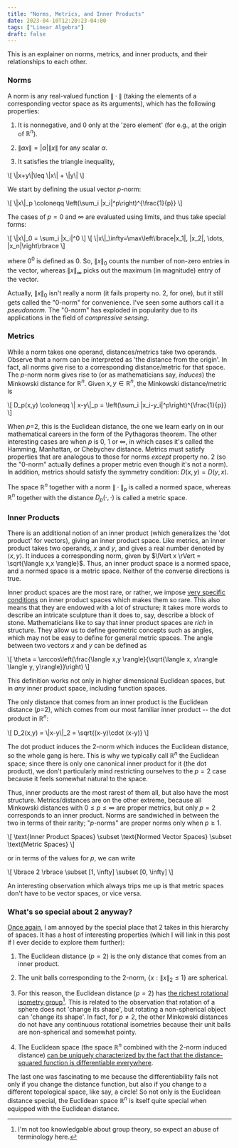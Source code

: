 ```yaml
---
title: "Norms, Metrics, and Inner Products"
date: 2023-04-10T12:20:23-04:00
tags: ["Linear Algebra"]
draft: false
---
```


This is an explainer on norms, metrics, and inner products, and their relationships to each other.

### Norms

A norm is any real-valued function $\lVert{}\cdot{}\rVert$ (taking the elements of a corresponding vector space as its arguments), which has the following properties:
1. It is nonnegative, and $0$ only at the 'zero element' (for e.g., at the origin of $\mathbb R^n$).

2. $\lVert \alpha x \rVert = |\alpha| \lVert x \rVert$ for any scalar $\alpha$.

3. It satisfies the triangle inequality, 

<p>\[
\|x+y\|\leq \|x\| + \|y\|
\]</p>

We start by defining the usual vector <span class=accented>$p$-norm</span>:

<p>\[
\|x\|_p \coloneqq \left(\sum_i |x_i|^p\right)^{\frac{1}{p}}
\]</p>

The cases of $p=0$ and $\infty$ are evaluated using limits, and thus take special forms:

<p>\[
\|x\|_0 = \sum_i |x_i|^0
\]
\[
\|x\|_\infty=\max\left\lbrace|x_1|, |x_2|, \dots, |x_n|\right\rbrace
\]</p>

where $0^0$ is defined as $0$. So, $\lVert x\rVert_0$ counts the number of non-zero entries in the vector, whereas $\lVert x\rVert_\infty$ picks out the maximum (in magnitude) entry of the vector.

Actually, $\lVert x\rVert_0$ isn't really a norm (it fails property no. $2$, for one), but it still gets called the "$0$-norm" for convenience. I've seen some authors call it a *pseudonorm*. The "$0$-norm" has exploded in popularity due to its applications in the field of *compressive sensing*. 
<!-- It's used to reconstruct sparse vectors, those that only have a few non-zero entries. This is akin to searching for compressed information, since sparse vectors can be stored in computers using fewer numbers than are required for general vectors.  -->

### Metrics

While a norm takes one operand, distances/metrics take two operands. Observe that a norm can be interpreted as 'the distance from the origin'. In fact, all norms give rise to a corresponding distance/metric for that space. The $p$-norm norm gives rise to (or as mathematicians say, *induces*) the <span class=accented>Minkowski distance</span> for $\mathbb R^n$. Given $x,y\in\mathbb R^n$, the Minkowski distance/metric is

<p>
\[
   D_p(x,y) \coloneqq \| x-y\|_p = \left(\sum_i |x_i-y_i|^p\right)^{\frac{1}{p}}
    \]
</p>

When $p$=2, this is the <span class=accented>Euclidean distance</span>, the one we learn early on in our mathematical careers in the form of the Pythagoras theorem. The other interesting cases are when $p$ is $0$, $1$ or $\infty$, in which cases it's called the Hamming, Manhattan, or Chebychev distance. Metrics must satisfy properties that are analogous to those for norms *except* property no. $2$ (so the "$0$-norm" actually defines a proper metric even though it's not a norm). In addition, metrics should satisfy the symmetry condition: $D(x,y)=D(y,x)$.



The space $\mathbb R^n$ together with a norm $\lVert{}\cdot{}\rVert_p$ is called a <span class=accented>normed space</span>, whereas $\mathbb R^n$ together with the distance $D_p(\cdot,{}\cdot)$ is called a <span class=accented>metric space</span>. 

### Inner Products

There is an additional notion of an inner product (which generalizes the 'dot product' for vectors), giving an <span class=accented>inner product space</span>. 
Like metrics, an inner product takes two operands, $x$ and $y$, and gives a real number denoted by $\langle x,y \rangle$. It induces a corresponding norm, given by $\lVert x \rVert = \sqrt{\langle x,x \rangle}$. Thus, an inner product space is a normed space, and a normed space is a metric space. Neither of the converse directions is true.

Inner product spaces are the most rare, or rather, we impose [very specific conditions](https://en.wikipedia.org/wiki/Inner_product_space) on inner product spaces which makes them so rare. This also means that they are endowed with a lot of structure; it takes more words to describe an intricate sculpture than it does to, say, describe a block of stone. Mathematicians like to say that inner product spaces are *rich* in structure. They allow us to define geometric concepts such as angles, which may not be easy to define for general metric spaces. The angle between two vectors $x$ and $y$ can be defined as

<p>\[
\theta = \arccos\left(\frac{\langle x,y \rangle}{\sqrt{\langle x, x\rangle \langle y, y\rangle}}\right)
\]</p>

This definition works not only in higher dimensional Euclidean spaces, but in *any* inner product space, including function spaces.

The only distance that comes from an inner product is the Euclidean distance ($p$=2), which comes from our most familiar inner product -- the dot product in $\mathbb R^n$:

<p>\[
D_2(x,y) = \|x-y\|_2 = \sqrt{(x-y)\cdot (x-y)}
\]</p>

The dot product induces the  $2$-norm which induces the Euclidean distance, so the whole gang is here.
This is why we typically call $\mathbb R^n$ the Euclidean space; since there is only one canonical inner product for it (the dot product), we don't particularly mind restricting ourselves to the $p=2$ case because it feels somewhat natural to the space. 

Thus, inner products are the most rarest of them all, but also have the most structure. Metrics/distances are on the other extreme, because all Minkowski distances with $0\leq p\leq \infty$ are proper metrics, but only $p=2$ corresponds to an inner product. Norms are sandwiched in between the two in terms of their rarity; "$p$-norms" are proper norms only when $p \geq 1$.

<p>\[
\text{Inner Product Spaces} \subset \text{Normed Vector Spaces} \subset \text{Metric Spaces}
\]</p>

or in terms of the values for $p$, we can write

<p>\[
\lbrace 2 \rbrace \subset [1, \infty] \subset [0, \infty]
\]</p>

An interesting observation which always trips me up is that metric spaces don't have to be vector spaces, or vice versa.


### What's so special about $2$ anyway?

[Once again](/posts/leastsquares), I am annoyed by the special place that $2$ takes in this hierarchy of spaces. It has a host of interesting properties (which I will link in this post if I ever decide to explore them further):

1. The Euclidean distance ($p=2$) is the only distance that comes from an inner product.

1. The unit balls corresponding to the $2$-norm,  $\lbrace x : \lVert x \rVert_2\leq1 \rbrace$ are spherical.

1. For this reason, the Euclidean distance ($p=2$) has [the richest rotational isometry group](https://mathoverflow.net/questions/64443/which-norms-have-rich-isometry-groups)[^foot]. This is related to the observation that rotation of a sphere does not 'change its shape', but rotating a non-spherical object can 'change its shape'. In fact, for $p\neq2$, the other Minkowski distances do not have any continuous rotational isometries because their unit balls are non-spherical and somewhat pointy.

1. The Euclidean space (the space $\mathbb R^n$ combined with the $2$-norm induced distance) [can be uniquely characterized by the fact that the distance-squared function is differentiable everywhere](https://mathstodon.xyz/@francisbrb/109908877121683860).

[^foot]: I'm not too knowledgable about group theory, so expect an abuse of terminology here.

The last one was fascinating to me because the differentiability fails not only if you change the distance function, but also if you change to a different topological space, like say, a circle! So not only is the Euclidean distance special, the Euclidean space $\mathbb R^n$ is itself quite special when equipped with the Euclidean distance.
